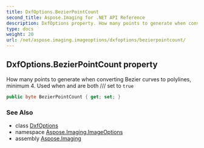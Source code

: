 ```yaml
---
title: DxfOptions.BezierPointCount
second_title: Aspose.Imaging for .NET API Reference
description: DxfOptions property. How many points to generate when converting Bezier curves to polylines minimum 4. Used when  and  are both /// set to true
type: docs
weight: 20
url: /net/aspose.imaging.imageoptions/dxfoptions/bezierpointcount/
---
```

## DxfOptions.BezierPointCount property

How many points to generate when converting Bezier curves to polylines, minimum 4. Used when  and  are both /// set to `true`

```csharp
public byte BezierPointCount { get; set; }
```

### See Also

* class [DxfOptions](../)
* namespace [Aspose.Imaging.ImageOptions](../../dxfoptions/)
* assembly [Aspose.Imaging](../../../)


